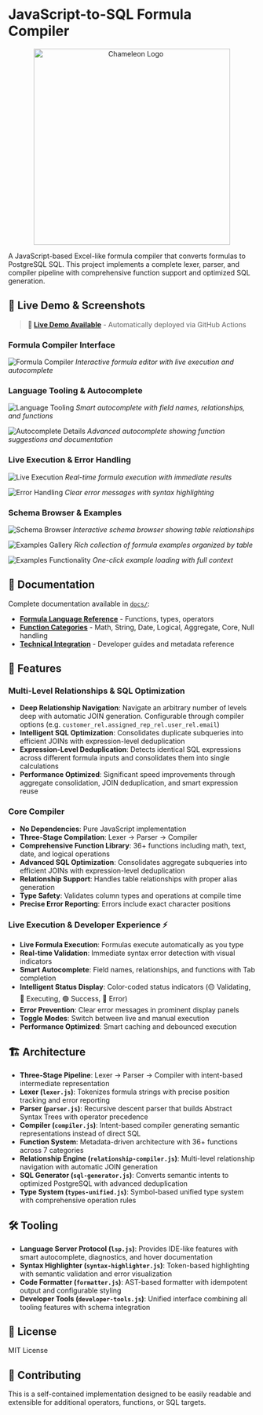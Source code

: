 # JavaScript-to-SQL Formula Compiler

<div align="center">
  <img src="docs/images/chameleon-3d.png" alt="Chameleon Logo" width="400" />
</div>

A JavaScript-based Excel-like formula compiler that converts formulas to PostgreSQL SQL. This project implements a complete lexer, parser, and compiler pipeline with comprehensive function support and optimized SQL generation.



## 🎯 Live Demo & Screenshots

> **🚀 [Live Demo Available](https://skamensky.github.io/postgres-formula-compiler/)** - Automatically deployed via GitHub Actions

### Formula Compiler Interface
![Formula Compiler](tests/playwright/screenshots/compiler-tab.png)
*Interactive formula editor with live execution and autocomplete*

### Language Tooling & Autocomplete  
![Language Tooling](tests/playwright/screenshots/language-tooling-test.png)
*Smart autocomplete with field names, relationships, and functions*

![Autocomplete Details](tests/playwright/screenshots/autocomplete-final-test.png)
*Advanced autocomplete showing function suggestions and documentation*

### Live Execution & Error Handling
![Live Execution](tests/playwright/screenshots/live-execution-test.png)
*Real-time formula execution with immediate results*

![Error Handling](tests/playwright/screenshots/live-execution-error.png)
*Clear error messages with syntax highlighting*

### Schema Browser & Examples
![Schema Browser](tests/playwright/screenshots/schema-tab.png)
*Interactive schema browser showing table relationships*

![Examples Gallery](tests/playwright/screenshots/examples-tab.png)
*Rich collection of formula examples organized by table*

![Examples Functionality](tests/playwright/screenshots/examples-functionality.png)
*One-click example loading with full context*

## 📃 Documentation

Complete documentation available in [`docs/`](docs/):

- **[Formula Language Reference](docs/usage/README.md)** - Functions, types, operators
- **[Function Categories](docs/usage/functions/)** - Math, String, Date, Logical, Aggregate, Core, Null handling  
- **[Technical Integration](docs/lang/)** - Developer guides and metadata reference


## 🌟 Features

### Multi-Level Relationships & SQL Optimization
- **Deep Relationship Navigation**: Navigate an arbitrary number of levels deep with automatic JOIN generation. Configurable through compiler options (e.g. `customer_rel.assigned_rep_rel.user_rel.email`)
- **Intelligent SQL Optimization**: Consolidates duplicate subqueries into efficient JOINs with expression-level deduplication
- **Expression-Level Deduplication**: Detects identical SQL expressions across different formula inputs and consolidates them into single calculations
- **Performance Optimized**: Significant speed improvements through aggregate consolidation, JOIN deduplication, and smart expression reuse

### Core Compiler
- **No Dependencies**: Pure JavaScript implementation
- **Three-Stage Compilation**: Lexer → Parser → Compiler
- **Comprehensive Function Library**: 36+ functions including math, text, date, and logical operations
- **Advanced SQL Optimization**: Consolidates aggregate subqueries into efficient JOINs with expression-level deduplication
- **Relationship Support**: Handles table relationships with proper alias generation
- **Type Safety**: Validates column types and operations at compile time
- **Precise Error Reporting**: Errors include exact character positions

### Live Execution & Developer Experience ⚡

- **Live Formula Execution**: Formulas execute automatically as you type
- **Real-time Validation**: Immediate syntax error detection with visual indicators
- **Smart Autocomplete**: Field names, relationships, and functions with Tab completion
- **Intelligent Status Display**: Color-coded status indicators (🟡 Validating, 🔵 Executing, 🟢 Success, 🔴 Error)
- **Error Prevention**: Clear error messages in prominent display panels
- **Toggle Modes**: Switch between live and manual execution
- **Performance Optimized**: Smart caching and debounced execution

## 🏗️ Architecture

- **Three-Stage Pipeline**: Lexer → Parser → Compiler with intent-based intermediate representation
- **Lexer (`lexer.js`)**: Tokenizes formula strings with precise position tracking and error reporting
- **Parser (`parser.js`)**: Recursive descent parser that builds Abstract Syntax Trees with operator precedence
- **Compiler (`compiler.js`)**: Intent-based compiler generating semantic representations instead of direct SQL
- **Function System**: Metadata-driven architecture with 36+ functions across 7 categories
- **Relationship Engine (`relationship-compiler.js`)**: Multi-level relationship navigation with automatic JOIN generation
- **SQL Generator (`sql-generator.js`)**: Converts semantic intents to optimized PostgreSQL with advanced deduplication
- **Type System (`types-unified.js`)**: Symbol-based unified type system with comprehensive operation rules

## 🛠️ Tooling

- **Language Server Protocol (`lsp.js`)**: Provides IDE-like features with smart autocomplete, diagnostics, and hover documentation
- **Syntax Highlighter (`syntax-highlighter.js`)**: Token-based highlighting with semantic validation and error visualization
- **Code Formatter (`formatter.js`)**: AST-based formatter with idempotent output and configurable styling
- **Developer Tools (`developer-tools.js`)**: Unified interface combining all tooling features with schema integration


## 📄 License

MIT License

## 🤝 Contributing

This is a self-contained implementation designed to be easily readable and extensible for additional operators, functions, or SQL targets. 